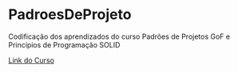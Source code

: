 # PadroesDeProjeto
Codificação dos aprendizados do curso Padrões de Projetos GoF e Princípios de Programação SOLID 


[Link do Curso](https://www.udemy.com/course/curso-design-patterns-java/)
